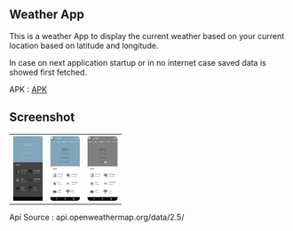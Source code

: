 ## Weather App 
This is a  weather App to display the current weather based on your current location based on latitude and longitude.

In case on next application startup or in no internet case saved data is showed first fetched.

APK : [APK](https://drive.google.com/file/d/1mrQaR9eqpQge0WETMQ-JN-hmMhQp1vXw/view?usp=sharing)

## Screenshot
<table style="width:40%">
  <tr>
    <th><img src="https://github.com/crackspace770/WeatherApp/blob/master/ss/WhatsApp%20Image%202024-02-29%20at%209.12.08%20AM.jpeg"/></th>
    <th><img src="https://github.com/crackspace770/WeatherApp/blob/master/ss/Screenshot_20240228_222850.png"/></th>
    <th><img src="https://github.com/crackspace770/WeatherApp/blob/master/ss/Screenshot_20240228_222921.png"/></th>
  
  </tr>

</table>

Api Source : api.openweathermap.org/data/2.5/

